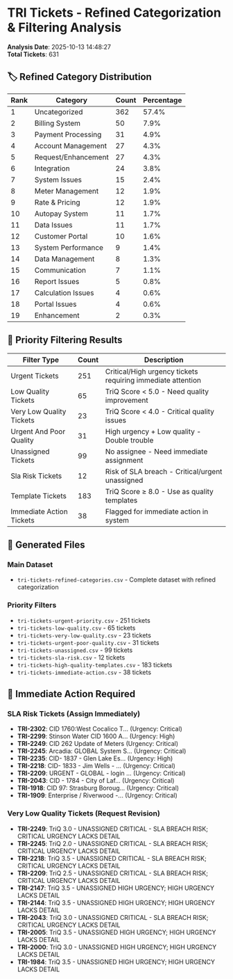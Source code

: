 # TRI Tickets - Refined Categorization & Filtering Analysis

**Analysis Date**: 2025-10-13 14:48:27  
**Total Tickets**: 631  

## 🏷️ Refined Category Distribution

| Rank | Category | Count | Percentage |
|------|----------|-------|------------|
|  1 | Uncategorized        |  362 |  57.4% |
|  2 | Billing System       |   50 |   7.9% |
|  3 | Payment Processing   |   31 |   4.9% |
|  4 | Account Management   |   27 |   4.3% |
|  5 | Request/Enhancement  |   27 |   4.3% |
|  6 | Integration          |   24 |   3.8% |
|  7 | System Issues        |   15 |   2.4% |
|  8 | Meter Management     |   12 |   1.9% |
|  9 | Rate & Pricing       |   12 |   1.9% |
| 10 | Autopay System       |   11 |   1.7% |
| 11 | Data Issues          |   11 |   1.7% |
| 12 | Customer Portal      |   10 |   1.6% |
| 13 | System Performance   |    9 |   1.4% |
| 14 | Data Management      |    8 |   1.3% |
| 15 | Communication        |    7 |   1.1% |
| 16 | Report Issues        |    5 |   0.8% |
| 17 | Calculation Issues   |    4 |   0.6% |
| 18 | Portal Issues        |    4 |   0.6% |
| 19 | Enhancement          |    2 |   0.3% |

## 🎯 Priority Filtering Results

| Filter Type | Count | Description |
|-------------|-------|-------------|
| Urgent Tickets | 251 | Critical/High urgency tickets requiring immediate attention |
| Low Quality Tickets |  65 | TriQ Score < 5.0 - Need quality improvement |
| Very Low Quality Tickets |  23 | TriQ Score < 4.0 - Critical quality issues |
| Urgent And Poor Quality |  31 | High urgency + Low quality - Double trouble |
| Unassigned Tickets |  99 | No assignee - Need immediate assignment |
| Sla Risk Tickets |  12 | Risk of SLA breach - Critical/urgent unassigned |
| Template Tickets | 183 | TriQ Score ≥ 8.0 - Use as quality templates |
| Immediate Action Tickets |  38 | Flagged for immediate action in system |

## 📁 Generated Files

### Main Dataset
- `tri-tickets-refined-categories.csv` - Complete dataset with refined categorization

### Priority Filters
- `tri-tickets-urgent-priority.csv` - 251 tickets
- `tri-tickets-low-quality.csv` - 65 tickets
- `tri-tickets-very-low-quality.csv` - 23 tickets
- `tri-tickets-urgent-poor-quality.csv` - 31 tickets
- `tri-tickets-unassigned.csv` - 99 tickets
- `tri-tickets-sla-risk.csv` - 12 tickets
- `tri-tickets-high-quality-templates.csv` - 183 tickets
- `tri-tickets-immediate-action.csv` - 38 tickets

## 🚨 Immediate Action Required

### SLA Risk Tickets (Assign Immediately)
- **TRI-2302**: CID 1760:West Cocalico T... (Urgency: Critical)
- **TRI-2299**: Stinson Water CID 1600 A... (Urgency: High)
- **TRI-2249**: CID 262 Update of Meters (Urgency: Critical)
- **TRI-2245**: Arcadia: GLOBAL System S... (Urgency: Critical)
- **TRI-2235**: CID- 1837 - Glen Lake Es... (Urgency: High)
- **TRI-2218**: CID- 1833 - Jim Wells - ... (Urgency: Critical)
- **TRI-2209**: URGENT - GLOBAL - login ... (Urgency: Critical)
- **TRI-2043**: CID - 1784 - City of Laf... (Urgency: Critical)
- **TRI-1918**: CID 97: Strasburg Boroug... (Urgency: Critical)
- **TRI-1909**: Enterprise / Riverwood -... (Urgency: Critical)

### Very Low Quality Tickets (Request Revision)
- **TRI-2249**: TriQ 3.0 - UNASSIGNED CRITICAL - SLA BREACH RISK; CRITICAL URGENCY LACKS DETAIL
- **TRI-2245**: TriQ 2.0 - UNASSIGNED CRITICAL - SLA BREACH RISK; CRITICAL URGENCY LACKS DETAIL
- **TRI-2218**: TriQ 3.5 - UNASSIGNED CRITICAL - SLA BREACH RISK; CRITICAL URGENCY LACKS DETAIL
- **TRI-2209**: TriQ 2.5 - UNASSIGNED CRITICAL - SLA BREACH RISK; CRITICAL URGENCY LACKS DETAIL
- **TRI-2147**: TriQ 3.5 - UNASSIGNED HIGH URGENCY; HIGH URGENCY LACKS DETAIL
- **TRI-2144**: TriQ 3.5 - UNASSIGNED HIGH URGENCY; HIGH URGENCY LACKS DETAIL
- **TRI-2043**: TriQ 3.0 - UNASSIGNED CRITICAL - SLA BREACH RISK; CRITICAL URGENCY LACKS DETAIL
- **TRI-2005**: TriQ 3.5 - UNASSIGNED HIGH URGENCY; HIGH URGENCY LACKS DETAIL
- **TRI-2000**: TriQ 3.0 - UNASSIGNED HIGH URGENCY; HIGH URGENCY LACKS DETAIL
- **TRI-1984**: TriQ 3.5 - UNASSIGNED HIGH URGENCY; HIGH URGENCY LACKS DETAIL
